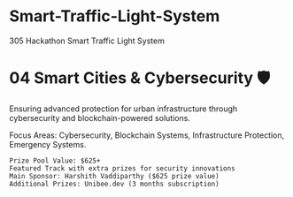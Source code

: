 # Smart-Traffic-Light-System
305 Hackathon Smart Traffic Light System

# 04 Smart Cities & Cybersecurity 🛡️

Ensuring advanced protection for urban infrastructure through cybersecurity and blockchain-powered solutions.

Focus Areas: Cybersecurity, Blockchain Systems, Infrastructure Protection, Emergency Systems.

    Prize Pool Value: $625+
    Featured Track with extra prizes for security innovations
    Main Sponsor: Harshith Vaddiparthy ($625 prize value)
    Additional Prizes: Unibee.dev (3 months subscription) 
